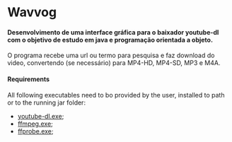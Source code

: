 # Wavvog
#### Desenvolvimento de uma interface gráfica para o baixador youtube-dl com o objetivo de estudo em java e programação orientada a objeto.

O programa recebe uma url ou termo para pesquisa e faz download do video, convertendo (se necessário) para MP4-HD, MP4-SD, MP3 e M4A.

#### Requirements
All following executables need to bo provided by the user, installed to path or to the running jar folder:
- [youtube-dl.exe](https://youtube-dl.org/);
- [ffmpeg.exe](https://ffmpeg.org/);
- [ffprobe.exe](https://ffmpeg.org/);